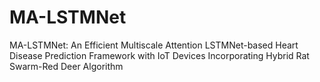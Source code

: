 # MA-LSTMNet
MA-LSTMNet: An Efficient Multiscale Attention LSTMNet-based Heart Disease Prediction Framework with IoT Devices Incorporating Hybrid Rat Swarm-Red Deer Algorithm
